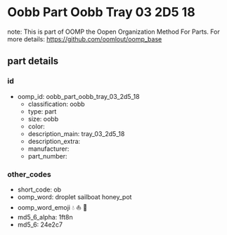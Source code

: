 # Oobb Part Oobb Tray 03 2D5 18  

note: This is part of OOMP the Oopen Organization Method For Parts. For more details: https://github.com/oomlout/oomp_base

##  part details





### id
* oomp_id: oobb_part_oobb_tray_03_2d5_18
  * classification: oobb
  * type: part
  * size: oobb
  * color: 
  * description_main: tray_03_2d5_18
  * description_extra: 
  * manufacturer: 
  * part_number: 

### other_codes
* short_code: ob
* oomp_word: droplet sailboat honey_pot
* oomp_word_emoji :droplet: :sailboat: :honey_pot:
* md5_6_alpha: 1ft8n
* md5_6: 24e2c7